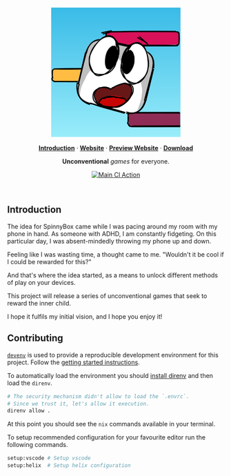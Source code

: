 <p align="center">
  <a href="https://spinnybox.com"><img width="300" height="300" src="./games/spinnybox_2d/assets/svg/logo.svg" alt="Spinny Box Logo" /></a>
</p>

<p align="center">
  <a href="#introduction"><strong>Introduction</strong></a> ·
  <a href="https://spinnybox.com"><strong>Website</strong></a> ·
  <a href="https://preview.spinnybox.com"><strong>Preview Website</strong></a> ·
  <a href="https://spinnybox.com/download"><strong>Download</strong></a>
</p>

<p align="center">
  <strong>Unconventional</strong> <em>games</em> for everyone.
</p>

<p align="center">
<a href="https://github.com/kickjump/spinnybox/actions?query=workflow:ci">
    <img src="https://github.com/kickjump/spinnybox/workflows/ci/badge.svg?branch=main" title="Main CI Action" />
  </a>
</p>

<br />

## Introduction

The idea for SpinnyBox came while I was pacing around my room with my phone in hand. As someone with ADHD, I am constantly fidgeting. On this particular day, I was absent-mindedly throwing my phone up and down.

Feeling like I was wasting time, a thought came to me. "Wouldn't it be cool if I could be rewarded for this?"

And that's where the idea started, as a means to unlock different methods of play on your devices.

This project will release a series of unconventional games that seek to reward the inner child.

I hope it fulfils my initial vision, and I hope you enjoy it!

## Contributing

[`devenv`](https://devenv.sh/) is used to provide a reproducible development environment for this
project. Follow the [getting started instructions](https://devenv.sh/getting-started/).

To automatically load the environment you should
[install direnv](https://devenv.sh/automatic-shell-activation/) and then load the `direnv`.

```bash
# The security mechanism didn't allow to load the `.envrc`.
# Since we trust it, let's allow it execution.
direnv allow .
```

At this point you should see the `nix` commands available in your terminal.

To setup recommended configuration for your favourite editor run the following commands.

```bash
setup:vscode # Setup vscode
setup:helix  # Setup helix configuration
```

